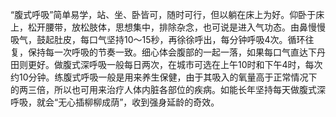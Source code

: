 “腹式呼吸”简单易学，站、坐、卧皆可，随时可行，但以躺在床上为好。仰卧于床上，松开腰带，放松肢体，思想集中，排除杂念，也可说是进入气功态。由鼻慢慢吸气，鼓起肚皮，每口气坚持10～15秒，再徐徐呼出，每分钟呼吸4次。循环往复，保持每一次呼吸的节奏一致。细心体会腹部的一起一落，如果每口气直达下丹田则更好。做腹式深呼吸一般每日两次，在城市可选在上午10时和下午4时，每次约10分钟。练腹式呼吸一般是用来养生保健，由于其吸入的氧量高于正常情况下的两三倍，所以也可用来治疗人体内脏各部位的疾病。如能长年坚持每天做腹式深呼吸，就会“无心插柳柳成荫”，收到强身延龄的奇效。
